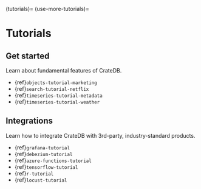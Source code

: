 (tutorials)=
(use-more-tutorials)=

# Tutorials

## Get started

Learn about fundamental features of CrateDB.

- {ref}`objects-tutorial-marketing`
- {ref}`search-tutorial-netflix`
- {ref}`timeseries-tutorial-metadata`
- {ref}`timeseries-tutorial-weather`

## Integrations

Learn how to integrate CrateDB with 3rd-party, industry-standard products.

- {ref}`grafana-tutorial`
- {ref}`debezium-tutorial`
- {ref}`azure-functions-tutorial`
- {ref}`tensorflow-tutorial`
- {ref}`r-tutorial`
- {ref}`locust-tutorial`

